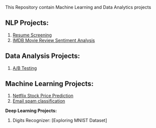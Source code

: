This Repository contain Machine Learning and Data Analytics projects


NLP Projects:
------------

 1. [Resume Screening](https://github.com/Azhaku/Data-analytics-and-Machine-Learning/tree/main/Resume%20Screening)
 2. [IMDB Movie Review Sentiment Analysis](https://github.com/Azhaku/Data-analytics-and-Machine-Learning/tree/main/IMDB%20Movie%20Review%20Sentiment%20Analysis)


Data Analysis Projects:
----------------------
 1. [A/B Testing](https://github.com/Azhaku/Data-analytics-and-Machine-Learning/tree/main/A-B-Testing)


Machine Learning Projects:
-------------------------
 1. [Netflix Stock Price Prediction](https://github.com/Azhaku/Data-analytics-and-Machine-Learning/tree/main/Netflix%20Stock%20Price%20Prediction)
 2. [Email spam classification](https://github.com/Azhaku/Projects---Data-analytics-and-Machine-Learning/tree/main/Email%20Spam%20Classification)

**Deep Learning Projects:**
 1. Digits Recognizer: [Exploring MNIST Dataset]
